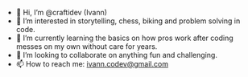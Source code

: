 - 👋 Hi, I’m @craftidev (Ivann)
- 👀 I’m interested in storytelling, chess, biking and problem solving in code.
- 🌱 I’m currently learning the basics on how pros work after coding messes on my own without care for years.
- 💞️ I’m looking to collaborate on anything fun and challenging.
- 📫 How to reach me: ivann.codev@gmail.com

<!---
craftidev/craftidev is a ✨ special ✨ repository because its `README.md` (this file) appears on your GitHub profile.
You can click the Preview link to take a look at your changes.
--->
